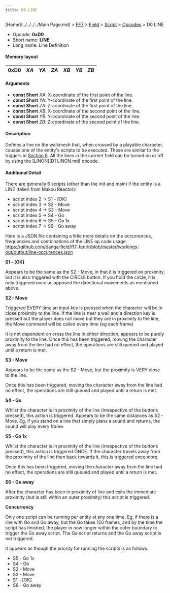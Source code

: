 ```yaml
---
title: D0 LINE
---
```


[Home](../../../../Main Page.md) > [FF7](../../../../FF7.md) > [Field](../../../Field.md) > [Script](../../Script.md) > [Opcodes](../Opcodes.md) > D0 LINE

-   Opcode: **0xD0**
-   Short name: **LINE**
-   Long name: Line Definition

#### Memory layout

| 0xD0 | *XA* | *YA* | *ZA* | *XB* | *YB* | *ZB* |
|------|------|------|------|------|------|------|

#### Arguments

-   **const Short** *XA*: X-coordinate of the first point of the line.
-   **const Short** *YA*: Y-coordinate of the first point of the line.
-   **const Short** *ZA*: Z-coordinate of the first point of the line.
-   **const Short** *XB*: X-coordinate of the second point of the line.
-   **const Short** *YB*: Y-coordinate of the second point of the line.
-   **const Short** *ZB*: Z-coordinate of the second point of the line.

#### Description

Defines a line on the walkmesh that, when crossed by a playable character, causes one of the entity's scripts to be executed. These are similar to the triggers in [Section 8](FF7/Field/3D_Related "wikilink"). All the lines in the current field can be turned on or off by using the [LINON](D1 LINON.md) opcode.

#### Additional Detail

There are generally 6 scripts (other than the init and main) if the entity is a LINE (taken from Makou Reactor):

-   script index 2 -&gt; S1 - \[OK\]
-   script index 3 -&gt; S2 - Move
-   script index 4 -&gt; S3 - Move
-   script index 5 -&gt; S4 - Go
-   script index 6 -&gt; S5 - Go 1x
-   script index 7 -&gt; S6 - Go away

Here is a JSON file containing a little more details on the occurrences, frequencies and combinations of the LINE op code usage: <https://github.com/dangarfield/ff7-fenrir/blob/master/workings-out/output/line-occurences.json>

**S1 - \[OK\]**

Appears to be the same as the S2 - Move, in that it is triggered on proximity, but it is also triggered with the CIRCLE button. If you hold the circle, it is only triggered once as apposed the directional movements as mentioned above.

**S2 - Move**

Triggered EVERY time an input key is pressed when the character will be in close proximity to the line. If the line is near a wall and a direction key is pressed but the player does not move but they are in proximity to the line, the Move command will be called every time (eg each frame)

It is not dependent on cross the line in either direction, appears to be purely proximity to the line. Once this has been triggered, moving the character away from the line had no effect, the operations are still queued and played until a return is met.

**S3 - Move**

Appears to be the same as the S2 - Move, but the proximity is VERY close to the line.

Once this has been triggered, moving the character away from the line had no effect, the operations are still queued and played until a return is met.

**S4 - Go**

Whilst the character is in proximity of the line (irrespective of the buttons pressed), this action is triggered. Appears to be the same distances as S2 - Move. Eg, if you stand on a line that simply plans a sound and returns, the sound will play every frame.

**S5 - Go 1x**

Whilst the character is in proximity of the line (irrespective of the buttons pressed), this action is triggered ONCE. If the character travels away from the proximity of the line then back towards it, this is triggered once more.

Once this has been triggered, moving the character away from the line had no effect, the operations are still queued and played until a return is met.

**S6 - Go away**

After the character has been in proximity of line and exits the immediate proximity (but is still within an outer proximity) this script is triggered.

**Concurrency**

Only one script can be running per entity at any one time. Eg, if there is a line with Go and Go away, but the Go takes 120 frames, and by the time the script has finished, the player in now longer within the outer boundary to trigger the Go away script. The Go script returns and the Go away script is not triggered.

It appears as though the priority for running the scripts is as follows:

-   S5 - Go 1x
-   S4 - Go
-   S2 - Move
-   S3 - Move
-   S1 - \[OK\]
-   S6 - Go away
